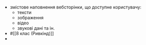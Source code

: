 - змістове наповнення вебсторінки, що доступне користувачу:
	- тексти
	- зображення
	- відео
	- звукові дані та ін.
- #[[8 клас (Ривкінд)]]
-